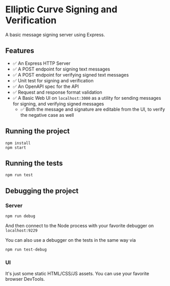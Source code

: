 # Elliptic Curve Signing and Verification

A basic message signing server using Express.

## Features

- ✅ An Express HTTP Server
- ✅ A POST endpoint for signing text messages
- ✅ A POST endpoint for verifying signed text messages
- ✅ Unit test for signing and verification
- ✅ An OpenAPI spec for the API
- ✅ Request and response format validation
- ✅ A Basic Web UI on `localhost:3000` as a utility for 
  sending messages for signing, and verifying signed messages
  - ✅ Both the message and signature are editable from the UI, to verify the negative case as well

## Running the project
```shell
npm install
npm start
```

## Running the tests
```shell
npm run test
```

## Debugging the project

### Server
```shell
npm run debug
```
And then connect to the Node process with your favorite debugger on `localhost:9229`

You can also use a debugger on the tests in the same way via
```shell
npm run test-debug
```

### UI
It's just some static HTML/CSS/JS assets. You can use your favorite browser DevTools.